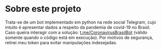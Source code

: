 # Sobre este projeto
Trata-se de um bot implementado em python na rede social Telegram, cujo intuito é apresentar dados a respeito da pandemia de covid-19 no Brasil.
Caso queira interagir com a solução: <a href='https://t.me/CoronavirusBrasilBot'>t.me/CoronavirusBrasilBot</a> (válido somente quando o código está em execução).
Por motivos de segurança, retirei meu token para evitar manipulações indesejadas.